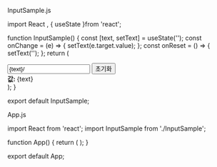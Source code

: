 InputSample.js

import React , { useState }from 'react';

function InputSample() {
    const [text, setText] = useState('');
    const onChange = (e) => {
        setText(e.target.value);
    };
    const onReset = () => {
        setText('');
    };
    return (
        <div>
            <input onChange={onChange} value={text}/>
            <button onClick={onReset}>초기화</button>
            <div>
                <b>값: </b>
                {text}
            </div>
        </div>
    );
}

export default InputSample;


App.js

import React from 'react';
import InputSample from './InputSample';

function App() {
  return (
    <InputSample />
  );
}

export default App;
